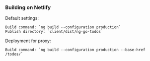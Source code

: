### Building on Netlify

Default settings:

```
Build command: `ng build --configuration production`
Publish directory: `client/dist/ng-go-todos`
```

Deployment for proxy:

```
Build command: `ng build --configuration production --base-href /todos/`
```
